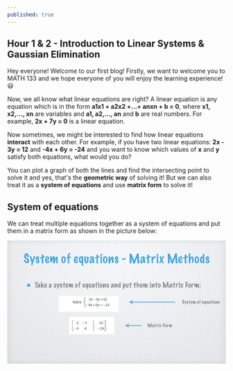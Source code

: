 ```yaml
---
published: true
---
```

## Hour 1 & 2 - Introduction to Linear Systems & Gaussian Elimination

Hey everyone! Welcome to our first blog! Firstly, we want to welcome you to MATH 133 and we hope everyone of you will enjoy the learning experience!😃

Now, we all know what linear equations are right? A linear equation is any equation which is in the form **a1x1 + a2x2 +...+ anxn + b = 0**, where **x1, x2,..., xn** are variables and **a1, a2,..., an** and **b** are real numbers. For example, **2x + 7y = 0** is a linear equation.

Now sometimes, we might be interested to find how linear equations **interact** with each other. For example, if you have two linear equations: **2x - 3y = 12** and **-4x + 6y = -24** and you want to know which values of **x** and **y** satisfy both equations, what would you do? 

You can plot a graph of both the lines and find the intersecting point to solve it and yes, that's the **geometric way** of solving it! But we can also treat it as a **system of equations** and use **matrix form** to solve it!

## System of equations

We can treat multiple equations together as a system of equations and put them in a matrix form as shown in the picture below:

![alt text](https://raw.githubusercontent.com/nilu-24/nilu-24.github.io/master/_posts/HOUR1-2.jpg)
